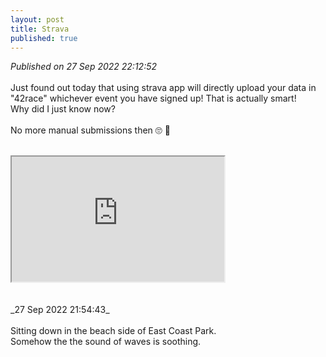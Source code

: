 ```yaml
---
layout: post
title: Strava
published: true
---
```

_Published on 27 Sep 2022 22:12:52_
<br>
<br>
Just found out today that using strava app will directly upload your data in "42race" whichever event you have signed up! That is actually smart! 
<br>
Why did I just know now?
<br>
<br>
No more manual submissions then 🙄 🙅
<br>
<!--more-->
<br>
<iframe src="https://drive.google.com/file/d/1l2pJcfUWW3rXV7AcFGqF7VBjjCQN1XOT/preview" width="340" height="200" allow="autoplay"></iframe>
<br>
<br>
<br>
_27 Sep 2022 21:54:43_
<br>
<br>
Sitting down in the beach side of East Coast Park.
<br>
Somehow the the sound of waves is soothing.
